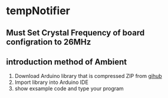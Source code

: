 # tempNotifier
## **Must Set Crystal Frequency of board configration to 26MHz**

## introduction method of Ambient

1. Download Arduino library that is compressed ZIP from [gihub](https://github.com/AmbientDataInc/Ambient_ESP8266_lib)
2. Import library into Arduino IDE
3. show exsample code and type your program